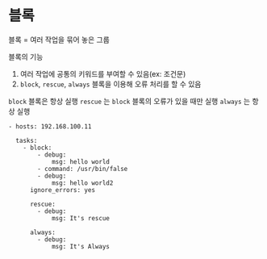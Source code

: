 # 블록

블록 = 여러 작업을 묶어 놓은 그룹

블록의 기능
1. 여러 작업에 공통의 키워드를 부여할 수 있음(ex: 조건문)
2. `block`, `rescue`, `always` 블록을 이용해 오류 처리를 할 수 있음

`block` 블록은 항상 실행
`rescue` 는 `block` 블록의 오류가 있을 때만 실행
`always` 는 항상 실행

```
- hosts: 192.168.100.11

  tasks:
    - block:
        - debug:
            msg: hello world
        - command: /usr/bin/false
        - debug:
            msg: hello world2
      ignore_errors: yes

      rescue:
        - debug:
            msg: It's rescue

      always:
        - debug:
            msg: It's Always
```
